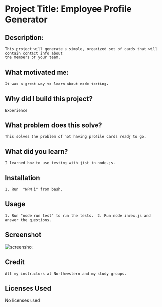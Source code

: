 
# Project Title: Employee Profile Generator
## Description:
    This project will generate a simple, organized set of cards that will contain contact info about
    the members of your team.
## What motivated me:
    It was a great way to learn about node testing.
## Why did I build this project?
    Experience
## What problem does this solve?
    This solves the problem of not having profile cards ready to go.
## What did you learn?
    I learned how to use testing with jist in node.js.
## Installation
    1. Run  "NPM i" from bash. 
## Usage
    1. Run "node run test" to run the tests.  2. Run node index.js and answer the questions.
## Screenshot
![screenshot](https://youtu.be/RBxn7bktA3A?raw=true)
## Credit
    All my instructors at Northwestern and my study groups.
## Licenses Used
No licenses used
